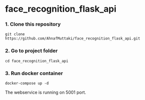 # face_recognition_flask_api
### 1. Clone this repository
```
git clone https://github.com/AhnafMuttaki/face_recognition_flask_api.git
```
### 2. Go to project folder
```
cd face_recognition_flask_api
```
### 3. Run docker container
```
docker-compose up -d
```

The webservice is running on 5001 port.




